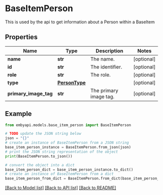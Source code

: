 # BaseItemPerson

This is used by the api to get information about a Person within a BaseItem  

## Properties

Name | Type | Description | Notes
------------ | ------------- | ------------- | -------------
**name** | **str** | The name. | [optional] 
**id** | **str** | The identifier. | [optional] 
**role** | **str** | The role. | [optional] 
**type** | [**PersonType**](PersonType.md) |  | [optional] 
**primary_image_tag** | **str** | The primary image tag. | [optional] 

## Example

```python
from embyapi.models.base_item_person import BaseItemPerson

# TODO update the JSON string below
json = "{}"
# create an instance of BaseItemPerson from a JSON string
base_item_person_instance = BaseItemPerson.from_json(json)
# print the JSON string representation of the object
print(BaseItemPerson.to_json())

# convert the object into a dict
base_item_person_dict = base_item_person_instance.to_dict()
# create an instance of BaseItemPerson from a dict
base_item_person_from_dict = BaseItemPerson.from_dict(base_item_person_dict)
```
[[Back to Model list]](../README.md#documentation-for-models) [[Back to API list]](../README.md#documentation-for-api-endpoints) [[Back to README]](../README.md)


